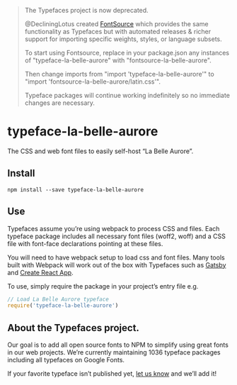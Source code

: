 >The Typefaces project is now deprecated.
>
>@DecliningLotus created
[FontSource](https://github.com/fontsource/fontsource) which provides the
same functionality as Typefaces but with automated releases & richer
support for importing specific weights, styles, or language subsets.
>
>To start using Fontsource, replace in your package.json any instances of
"typeface-la-belle-aurore" with "fontsource-la-belle-aurore".
>
> Then change imports from "import 'typeface-la-belle-aurore'" to "import 'fontsource-la-belle-aurore/latin.css'".
>
>Typeface packages will continue working indefinitely so no immediate
>changes are necessary.

# typeface-la-belle-aurore

The CSS and web font files to easily self-host “La Belle Aurore”.

## Install

`npm install --save typeface-la-belle-aurore`

## Use

Typefaces assume you’re using webpack to process CSS and files. Each typeface
package includes all necessary font files (woff2, woff) and a CSS file with
font-face declarations pointing at these files.

You will need to have webpack setup to load css and font files. Many tools built
with Webpack will work out of the box with Typefaces such as [Gatsby](https://github.com/gatsbyjs/gatsby)
and [Create React App](https://github.com/facebookincubator/create-react-app).

To use, simply require the package in your project’s entry file e.g.

```javascript
// Load La Belle Aurore typeface
require('typeface-la-belle-aurore')
```

## About the Typefaces project.

Our goal is to add all open source fonts to NPM to simplify using great fonts in
our web projects. We’re currently maintaining 1036 typeface packages
including all typefaces on Google Fonts.

If your favorite typeface isn’t published yet, [let us know](https://github.com/KyleAMathews/typefaces)
and we’ll add it!
